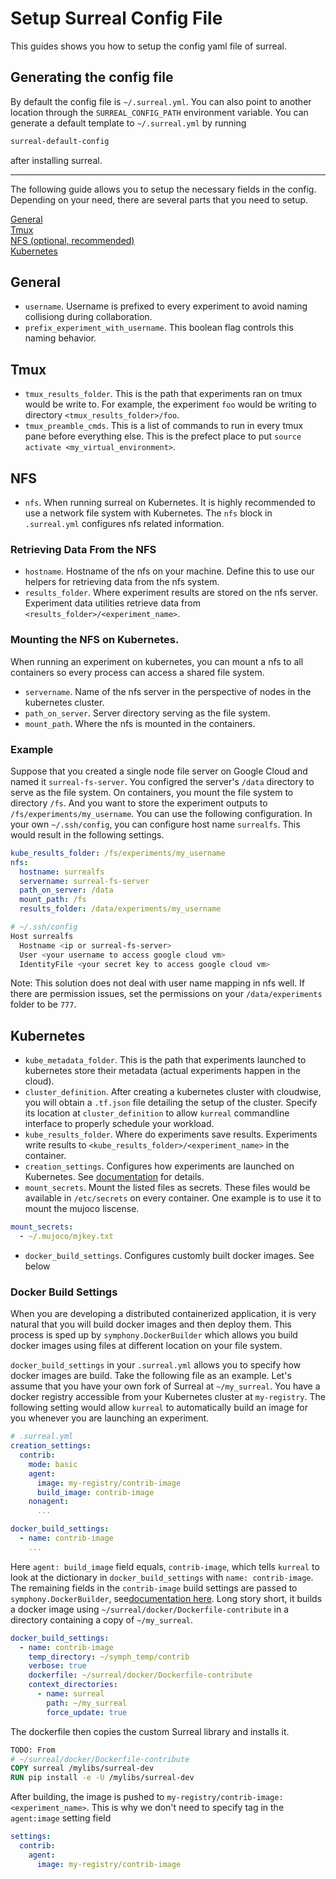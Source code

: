 # Setup Surreal Config File
This guides shows you how to setup the config yaml file of surreal. 

## Generating the config file
By default the config file is  `~/.surreal.yml`. You can also point to another location through the `SURREAL_CONFIG_PATH` environment variable. You can generate a default template to `~/.surreal.yml` by running
```bash
surreal-default-config
```
after installing surreal.

---

The following guide allows you to setup the necessary fields in the config. Depending on your need, there are several parts that you need to setup.

[General](#general)  
[Tmux](#tmux)  
[NFS (optional, recommended)](#nfs)  
[Kubernetes](#Kubernetes)  

## General
* `username`. Username is prefixed to every experiment to avoid naming collisiong during collaboration.
* `prefix_experiment_with_username`. This boolean flag controls this naming behavior.

## Tmux
* `tmux_results_folder`. This is the path that experiments ran on tmux would be write to. For example, the experiment `foo` would be writing to directory `<tmux_results_folder>/foo`.
* `tmux_preamble_cmds`. This is a list of commands to run in every tmux pane before everything else. This is the prefect place to put `source activate <my_virtual_environment>`.

## NFS
* `nfs`. When running surreal on Kubernetes. It is highly recommended to use a network file system with Kubernetes. The `nfs` block in `.surreal.yml` configures nfs related information.

### Retrieving Data From the NFS
* `hostname`. Hostname of the nfs on your machine. Define this to use our helpers for retrieving data from the nfs system.
* `results_folder`. Where experiment results are stored on the nfs server. Experiment data utilities retrieve data from `<results_folder>/<experiment_name>`.

### Mounting the NFS on Kubernetes.
When running an experiment on kubernetes, you can mount a nfs to all containers so every process can access a shared file system.

* `servername`. Name of the nfs server in the perspective of nodes in the kubernetes cluster.
* `path_on_server`. Server directory serving as the file system.
* `mount_path`. Where the nfs is mounted in the containers.

### Example
Suppose that you created a single node file server on Google Cloud and named it `surreal-fs-server`. You configred the server's `/data` directory to serve as the file system. On containers, you mount the file system to directory `/fs`. And you want to store the experiment outputs to `/fs/experiments/my_username`. You can use the following configuration. In your own `~/.ssh/config`, you can configure host name `surrealfs`. This would result in the following settings.
```yaml
kube_results_folder: /fs/experiments/my_username
nfs:
  hostname: surrealfs
  servername: surreal-fs-server
  path_on_server: /data
  mount_path: /fs
  results_folder: /data/experiments/my_username
```
```bash
# ~/.ssh/config
Host surrealfs
  Hostname <ip or surreal-fs-server>
  User <your username to access google cloud vm>
  IdentityFile <your secret key to access google cloud vm>
```
Note: This solution does not deal with user name mapping in nfs well. If there are permission issues, set the permissions on your `/data/experiments` folder to be `777`.

## Kubernetes
* `kube_metadata_folder`. This is the path that experiments launched to kubernetes store their metadata (actual experiments happen in the cloud). 
* `cluster_definition`. After creating a kubernetes cluster with cloudwise, you will obtain a `.tf.json` file detailing the setup of the cluster. Specify its location at `cluster_definition` to allow `kurreal` commandline interface to properly schedule your workload.
* `kube_results_folder`. Where do experiments save results. Experiments write results to `<kube_results_folder>/<experiment_name>` in the container.
* `creation_settings`. Configures how experiments are launched on Kubernetes. See [documentation](creation_settings.md) for details.
* `mount_secrets`. Mount the listed files as secrets. These files would be available in `/etc/secrets` on every container. One example is to use it to mount the mujoco liscense. 
```yaml
mount_secrets:
  - ~/.mujoco/mjkey.txt
```
* `docker_build_settings`. Configures customly built docker images. See below

### Docker Build Settings
When you are developing a distributed containerized application, it is very natural that you will build docker images and then deploy them. This process is sped up by `symphony.DockerBuilder` which allows you build docker images using files at different location on your file system. 

`docker_build_settings` in your `.surreal.yml` allows you to specify how docker images are build. Take the following file as an example. Let's assume that you have your own fork of Surreal at `~/my_surreal`. You have a docker registry accessible from your Kubernetes cluster at `my-registry`. The following setting would allow `kurreal` to automatically build an image for you whenever you are launching an experiment.
```yaml
# .surreal.yml
creation_settings:
  contrib:
    mode: basic
    agent:
      image: my-registry/contrib-image
      build_image: contrib-image
    nonagent:
      ...

docker_build_settings:
  - name: contrib-image
    ...
```
Here `agent: build_image` field equals, `contrib-image`, which tells `kurreal` to look at the dictionary in `docker_build_settings` with `name: contrib-image`. The remaining fields in the `contrib-image` build settings are passed to `symphony.DockerBuilder`, see[documentation here](https://github.com/SurrealAI/symphony/blob/master/docs/docker_builder.md). Long story short, it builds a docker image using `~/surreal/docker/Dockerfile-contribute` in a directory containing a copy of `~/my_surreal`.
```yaml
docker_build_settings:
  - name: contrib-image
    temp_directory: ~/symph_temp/contrib
    verbose: true
    dockerfile: ~/surreal/docker/Dockerfile-contribute
    context_directories:
      - name: surreal 
        path: ~/my_surreal
        force_update: true
```
The dockerfile then copies the custom Surreal library and installs it.
```Dockerfile
TODO: From
# ~/surreal/docker/Dockerfile-contribute
COPY surreal /mylibs/surreal-dev
RUN pip install -e -U /mylibs/surreal-dev
```
After building, the image is pushed to `my-registry/contrib-image:<experiment_name>`. This is why we don't need to specify tag in the `agent:image` setting field
```yaml
settings:
  contrib:
    agent:
      image: my-registry/contrib-image
```
